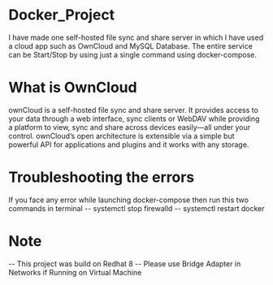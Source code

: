 # Docker_Project
I have made one self-hosted file sync and share server in which I have used a cloud app such as OwnCloud and MySQL Database. The entire service can be Start/Stop by using just a single command using docker-compose.

# What is OwnCloud 
ownCloud is a self-hosted file sync and share server. It provides access to your data through a web interface, sync clients or WebDAV while providing a platform to view, sync and share across devices easily—all under your control. ownCloud’s open architecture is extensible via a simple but powerful API for applications and plugins and it works with any storage.

# Troubleshooting the errors
If you face any error while launching docker-compose then run this two commands in terminal
                                                                          -- systemctl stop firewalld
  -- systemctl restart docker
  
# Note
-- This project was build on Redhat 8
-- Please use Bridge Adapter in Networks if Running on Virtual Machine
